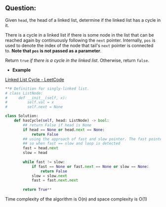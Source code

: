 ## Question:

Given `head`, the head of a linked list, determine if the linked list has a cycle in it.

There is a cycle in a linked list if there is some node in the list that can be reached again by continuously following the `next` pointer. Internally, `pos` is used to denote the index of the node that tail's `next` pointer is connected to. **Note that `pos` is not passed as a parameter**.

Return `true` *if there is a cycle in the linked list*. Otherwise, return `false`.

- **Example**

[Linked List Cycle - LeetCode](https://leetcode.com/problems/linked-list-cycle/)

```python
**# Definition for singly-linked list.
# class ListNode:
#     def __init__(self, x):
#         self.val = x
#         self.next = None

class Solution:
    def hasCycle(self, head: ListNode) -> bool:
        ## return False if head is None
        if head == None or head.next == None:
            return False
        ## using the approach of fast and slow pointer. The fast pointer moves two steps ahead of slow pointer
        ## so when fast == slow and loop is detected 
        fast = head.next
        slow = head
        
        while fast != slow:
            if fast == None or fast.next == None or slow == None:
                return False
            slow = slow.next
            fast = fast.next.next
            
        return True**
```

Time complexity of the algorithm is O(n) and space complexity is O(1)